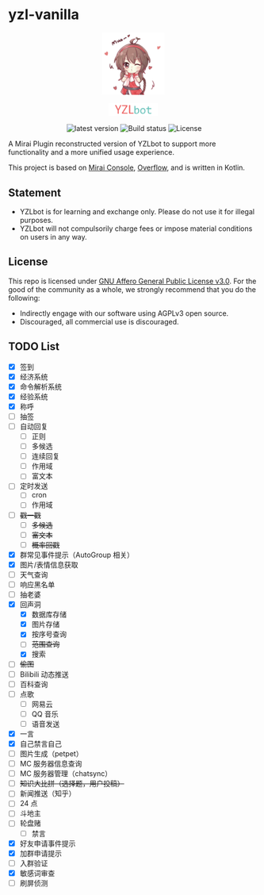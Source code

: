 # yzl-vanilla

<div align="center">
  <p><img width="25%" src=".github/header1.png" alt="logo"></p>
  <p><img width="20%" src=".github/header2.png" alt="logo"></p>
  <img src="https://img.shields.io/github/last-commit/YZLbot/yzl-vanilla" alt=""/>
  <img src="https://img.shields.io/github/release/YZLbot/yzl-vanilla" alt="latest version" />
  <img src="https://img.shields.io/github/actions/workflow/status/YZLbot/yzl-vanilla/Gradle%20CI.yml?branch=master" alt="Build status"/>
  <img src="https://img.shields.io/github/license/YZLbot/yzl-vanilla" alt="License"/>
</div>

A Mirai Plugin reconstructed version of YZLbot to support more functionality and a more unified usage experience.

This project is based on [Mirai Console](https://github.com/mamoe/mirai), [Overflow](https://github.com/MrXiaoM/Overflow), and is written in Kotlin.

## Statement

- YZLbot is for learning and exchange only. Please do not use it for illegal purposes.
- YZLbot will not compulsorily charge fees or impose material conditions on users in any way. 

## License

This repo is licensed under [GNU Affero General Public License v3.0](/LICENSE).
For the good of the community as a whole, we strongly recommend that you do the following:

- Indirectly engage with our software using AGPLv3 open source.
- Discouraged, all commercial use is discouraged.

## TODO List

- [x] 签到
- [x] 经济系统
- [x] 命令解析系统
- [x] 经验系统
- [x] 称呼
- [ ] 抽签
- [ ] 自动回复
  - [ ] 正则
  - [ ] 多候选
  - [ ] 连续回复
  - [ ] 作用域
  - [ ] 富文本
- [ ] 定时发送
  - [ ] cron
  - [ ] 作用域
- [ ] ~~戳一戳~~
  - [ ] ~~多候选~~
  - [ ] ~~富文本~~
  - [ ] ~~概率回戳~~
- [x] 群常见事件提示（AutoGroup 相关）
- [x] 图片/表情信息获取
- [ ] 天气查询
- [ ] 响应黑名单
- [ ] 抽老婆
- [x] 回声洞
  - [x] 数据库存储
  - [x] 图片存储
  - [x] 按序号查询
  - [ ] ~~范围查询~~
  - [x] 搜索
- [ ] ~~偷图~~
- [ ] Bilibili 动态推送
- [ ] 百科查询
- [ ] 点歌
  - [ ] 网易云
  - [ ] QQ 音乐
  - [ ] 语音发送
- [x] 一言
- [x] 自己禁言自己
- [ ] 图片生成（petpet）
- [ ] MC 服务器信息查询
- [ ] MC 服务器管理（chatsync）
- [ ] ~~知识大比拼（选择题，用户投稿）~~
- [ ] 新闻推送（知乎）
- [ ] 24 点
- [ ] 斗地主
- [ ] 轮盘赌
  - [ ] 禁言
- [x] 好友申请事件提示
- [x] 加群申请提示
- [ ] 入群验证
- [x] 敏感词审查
- [ ] 刷屏侦测
